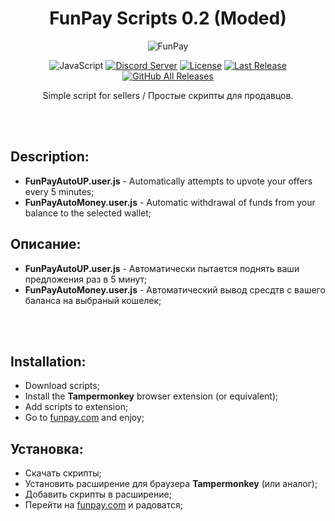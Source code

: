 <!-- markdownlint-disable MD004 MD033 -->
<div align="center">

# FunPay Scripts 0.2 (Moded)

![FunPay](https://i2.piccy.info/i9/923f1064ca9023690d7f4b42bc2a9631/1642677696/32853/1455436/FunPay.png)
  
![JavaScript](https://img.shields.io/badge/JavaScript-323330?style=flat-squaree&logo=javascript&logoColor=F7DF1E)
[![Discord Server](https://img.shields.io/badge/Discord-7289DA?style=flat-squaree&logo=discord&logoColor=white)](https://discord.gg/xBFKJc6QRr)
[![License](https://img.shields.io/github/license/darhanger/FunPay_Scripts?style=flat-square)](https://github.com/darhanger/FunPay_Scripts/releases) 
[![Last Release](https://img.shields.io/github/v/release/darhanger/FunPay_Scripts?style=flat-square)](https://github.com/darhanger/FunPay_Scripts)
[![GitHub All Releases](https://img.shields.io/github/downloads/darhanger/FunPay_Scripts/total?style=flat-square)](https://github.com/darhanger/FunPay_Scripts/releases)
  
Simple script for sellers / Простые скрипты для продавцов.
</div>
<br>
<br>

## Description:
* **FunPayAutoUP.user.js** - Automatically attempts to upvote your offers every 5 minutes;
* **FunPayAutoMoney.user.js** - Automatic withdrawal of funds from your balance to the selected wallet;

## Описание:
* **FunPayAutoUP.user.js** - Автоматически пытается поднять ваши предложения раз в 5 минут;
* **FunPayAutoMoney.user.js** - Автоматический вывод сресдтв с вашего баланса на выбраный кошелек;

<br>
<br>

## Installation:
* Download scripts;
* Install the **Tampermonkey** browser extension (or equivalent);
* Add scripts to extension;
* Go to [funpay.com](https://funpay.com/) and enjoy;

## Установка:
* Скачать скрипты;
* Установить расширение для браузера **Tampermonkey** (или аналог);
* Добавить скрипты в расширение;
* Перейти на [funpay.com](https://funpay.com/) и радоватся;
